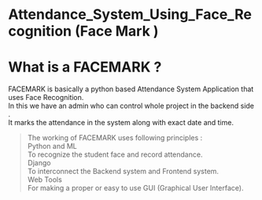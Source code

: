 # Attendance_System_Using_Face_Recognition (Face Mark )
# What is a FACEMARK ?
FACEMARK is basically a python based Attendance System Application that uses Face Recognition.<br>
In this we have an admin who can control whole project in the backend side .<br>
It marks the attendance in the system along with exact date and time.<br>

>The working of  FACEMARK uses following principles :<br>
>Python and ML<br>
To recognize the student face and record attendance.<br>
>Django<br>
To interconnect the Backend system and Frontend system.<br>
>Web Tools<br>
For making a proper or easy to use GUI (Graphical User Interface).<br>


